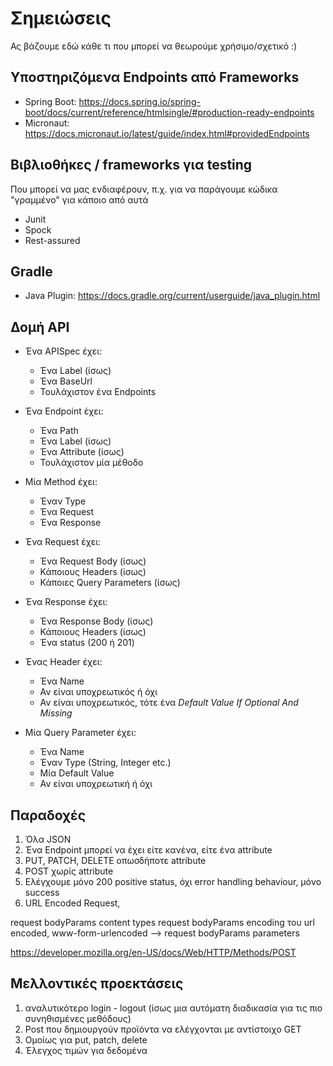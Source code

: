 # Σημειώσεις

Ας βάζουμε εδώ κάθε τι που μπορεί να θεωρούμε χρήσιμο/σχετικό :)

## Υποστηριζόμενα Endpoints από Frameworks

* Spring Boot: https://docs.spring.io/spring-boot/docs/current/reference/htmlsingle/#production-ready-endpoints
* Micronaut: https://docs.micronaut.io/latest/guide/index.html#providedEndpoints

## Βιβλιοθήκες / frameworks για testing

Που μπορεί να μας ενδιαφέρουν, π.χ. για να παράγουμε κώδικα "γραμμένο" για κάποιο από αυτά

* Junit
* Spock
* Rest-assured

## Gradle

* Java Plugin: https://docs.gradle.org/current/userguide/java_plugin.html

## Δομή API

* Ένα APISpec έχει:
    * Ένα Label (ίσως)
    * Ένα BaseUrl
    * Τουλάχιστον ένα Endpoints
    
* Ένα Endpoint έχει:
    * Ένα Path
    * Ένα Label (ίσως)
    * Ένα Attribute (ίσως)
    * Τουλάχιστον μία μέθοδο
    
* Μία Method έχει:
    * Έναν Type
    * Ένα Request
    * Ένα Response
    
* Ένα Request έχει:
    * Ένα Request Body (ίσως)
    * Κάποιους Headers (ίσως)
    * Κάποιες Query Parameters (ίσως)
    
* Ένα Response έχει:
    * Ένα Response Body (ίσως)
    * Κάποιους Headers (ίσως)
    * Ένα status (200 ή 201)
    
* Ένας Header έχει:
    * Ένα Name
    * Αν είναι υποχρεωτικός ή όχι
    * Αν είναι υποχρεωτικός, τότε ένα *Default Value If Optional And Missing*

* Μία Query Parameter έχει:
    * Ένα Name
    * Έναν Type (String, Integer etc.)
    * Μία Default Value
    * Αν είναι υποχρεωτική ή όχι


## Παραδοχές
1. Όλα JSON
2. Ένα Endpoint μπορεί να έχει είτε κανένα, είτε ένα attribute
3. PUT, PATCH, DELETE οπωσδήποτε attribute
4. POST χωρίς attribute
5. Ελέγχουμε μόνο 200 positive status, όχι error handling behaviour, μόνο success
6. URL Encoded Request, 

request bodyParams content types
request bodyParams encoding του url encoded, www-form-urlencoded --> request bodyParams parameters

https://developer.mozilla.org/en-US/docs/Web/HTTP/Methods/POST

## Μελλοντικές προεκτάσεις
1. αναλυτικότερο login - logout (ίσως μια αυτόματη διαδικασία για τις πιο συνηθισμένες μεθόδους)
2. Post που δημιουργούν προϊόντα να ελέγχονται με αντίστοιχο GET
3. Ομοίως για put, patch, delete
4. Έλεγχος τιμών για δεδομένα